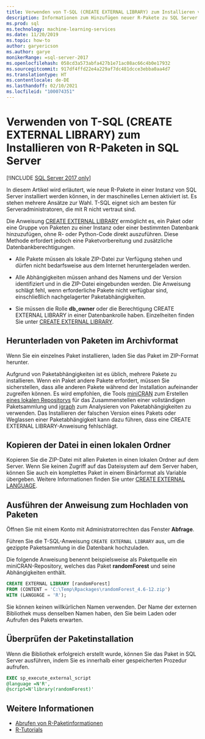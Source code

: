 ```yaml
---
title: Verwenden von T-SQL (CREATE EXTERNAL LIBRARY) zum Installieren von R-Paketen
description: Informationen zum Hinzufügen neuer R-Pakete zu SQL Server 2016 R Services oder SQL Server Machine Learning Services (datenbankintern).
ms.prod: sql
ms.technology: machine-learning-services
ms.date: 11/20/2019
ms.topic: how-to
author: garyericson
ms.author: garye
monikerRange: =sql-server-2017
ms.openlocfilehash: 058cd3a573abfa427b1e71ac08ac66c4b0e17932
ms.sourcegitcommit: 917df4ffd22e4a229af7dc481dcce3ebba0aa4d7
ms.translationtype: HT
ms.contentlocale: de-DE
ms.lasthandoff: 02/10/2021
ms.locfileid: "100074351"
---
```

# <a name="use-t-sql-create-external-library-to-install-r-packages-on-sql-server"></a>Verwenden von T-SQL (CREATE EXTERNAL LIBRARY) zum Installieren von R-Paketen in SQL Server
[!INCLUDE [SQL Server 2017 only](../../includes/applies-to-version/sqlserver2017-only.md)]

In diesem Artikel wird erläutert, wie neue R-Pakete in einer Instanz von SQL Server installiert werden können, in der maschinelles Lernen aktiviert ist. Es stehen mehrere Ansätze zur Wahl. T-SQL eignet sich am besten für Serveradministratoren, die mit R nicht vertraut sind.

Die Anweisung [CREATE EXTERNAL LIBRARY](../../t-sql/statements/create-external-library-transact-sql.md) ermöglicht es, ein Paket oder eine Gruppe von Paketen zu einer Instanz oder einer bestimmten Datenbank hinzuzufügen, ohne R- oder Python-Code direkt auszuführen. Diese Methode erfordert jedoch eine Paketvorbereitung und zusätzliche Datenbankberechtigungen.

+ Alle Pakete müssen als lokale ZIP-Datei zur Verfügung stehen und dürfen nicht bedarfsweise aus dem Internet heruntergeladen werden.

+ Alle Abhängigkeiten müssen anhand des Namens und der Version identifiziert und in die ZIP-Datei eingebunden werden. Die Anweisung schlägt fehl, wenn erforderliche Pakete nicht verfügbar sind, einschließlich nachgelagerter Paketabhängigkeiten. 

+ Sie müssen die Rolle **db_owner** oder die Berechtigung CREATE EXTERNAL LIBRARY in einer Datenbankrolle haben. Einzelheiten finden Sie unter [CREATE EXTERNAL LIBRARY](../../t-sql/statements/create-external-library-transact-sql.md).

## <a name="download-packages-in-archive-format"></a>Herunterladen von Paketen im Archivformat

Wenn Sie ein einzelnes Paket installieren, laden Sie das Paket im ZIP-Format herunter.

Aufgrund von Paketabhängigkeiten ist es üblich, mehrere Pakete zu installieren. Wenn ein Paket andere Pakete erfordert, müssen Sie sicherstellen, dass alle anderen Pakete während der Installation aufeinander zugreifen können. Es wird empfohlen, die Tools [miniCRAN](https://andrie.github.io/miniCRAN/) zum Erstellen [eines lokalen Repositorys](create-a-local-package-repository-using-minicran.md) für das Zusammenstellen einer vollständigen Paketsammlung und [igraph](https://igraph.org/r/) zum Analysieren von Paketabhängigkeiten zu verwenden. Das Installieren der falschen Version eines Pakets oder Weglassen einer Paketabhängigkeit kann dazu führen, dass eine CREATE EXTERNAL LIBRARY-Anweisung fehlschlägt. 

## <a name="copy-the-file-to-a-local-folder"></a>Kopieren der Datei in einen lokalen Ordner

Kopieren Sie die ZIP-Datei mit allen Paketen in einen lokalen Ordner auf dem Server. Wenn Sie keinen Zugriff auf das Dateisystem auf dem Server haben, können Sie auch ein komplettes Paket in einem Binärformat als Variable übergeben. Weitere Informationen finden Sie unter [CREATE EXTERNAL LANGUAGE](../../t-sql/statements/create-external-library-transact-sql.md).

## <a name="run-the-statement-to-upload-packages"></a>Ausführen der Anweisung zum Hochladen von Paketen

Öffnen Sie mit einem Konto mit Administratorrechten das Fenster **Abfrage**.

Führen Sie die T-SQL-Anweisung `CREATE EXTERNAL LIBRARY` aus, um die gezippte Paketsammlung in die Datenbank hochzuladen.

Die folgende Anweisung benennt beispielsweise als Paketquelle ein miniCRAN-Repository, welches das Paket **randomForest** und seine Abhängigkeiten enthält. 

```sql
CREATE EXTERNAL LIBRARY [randomForest]
FROM (CONTENT = 'C:\Temp\Rpackages\randomForest_4.6-12.zip')
WITH (LANGUAGE = 'R');
```

Sie können keinen willkürlichen Namen verwenden. Der Name der externen Bibliothek muss denselben Namen haben, den Sie beim Laden oder Aufrufen des Pakets erwarten.

## <a name="verify-package-installation"></a>Überprüfen der Paketinstallation

Wenn die Bibliothek erfolgreich erstellt wurde, können Sie das Paket in SQL Server ausführen, indem Sie es innerhalb einer gespeicherten Prozedur aufrufen.
    
```sql
EXEC sp_execute_external_script
@language =N'R',
@script=N'library(randomForest)'
```

## <a name="see-also"></a>Weitere Informationen

+ [Abrufen von R-Paketinformationen](r-package-information.md)
+ [R-Tutorials](../tutorials/r-tutorials.md)